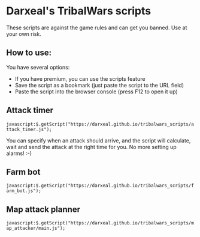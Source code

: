 # Darxeal's TribalWars scripts

These scripts are against the game rules and can get you banned. Use at your own risk.

## How to use:
You have several options:
* If you have premium, you can use the scripts feature
* Save the script as a bookmark (just paste the script to the URL field)
* Paste the script into the browser console (press F12 to open it up)

## Attack timer
``javascript:$.getScript("https://darxeal.github.io/tribalwars_scripts/attack_timer.js");``

You can specify when an attack should arrive, and the script will calculate, wait and send the attack at the right time for you. No more setting up alarms! :-)

## Farm bot
``javascript:$.getScript("https://darxeal.github.io/tribalwars_scripts/farm_bot.js");``

## Map attack planner
``javascript:$.getScript("https://darxeal.github.io/tribalwars_scripts/map_attacker/main.js");``
